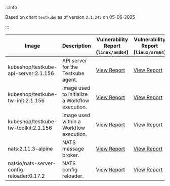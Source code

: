 :::info

Based on chart `testkube` as of version `2.1.245` on 05-06-2025

:::

| Image | Description | Vulnerability Report (`linux/amd64`) | Vulnerability Report (`linux/arm64`) | Docker Image |
|-------|-------------|----------------------------------------|----------------------------------------|--------------|
| kubeshop/testkube-api-server:2.1.156 | API server for the Testkube agent. | [View Report](./testkube-api-server-2.1.156_linux_amd64.md) | [View Report](./testkube-api-server-2.1.156_linux_arm64.md) | [View Image](https://hub.docker.com/layers/kubeshop/testkube-api-server/2.1.156/images/sha256-5bf173c397b6563c08be3b7e3932c6c7ad77480eaea274e53fed1d594f4cd259?context=explore) |
| kubeshop/testkube-tw-init:2.1.156 | Image used to initialize a Workflow execution. | [View Report](./testkube-tw-init-2.1.156_linux_amd64.md) | [View Report](./testkube-tw-init-2.1.156_linux_arm64.md) | [View Image](https://hub.docker.com/layers/kubeshop/testkube-tw-init/2.1.156/images/sha256-40dda0735979f23eef1ce4ccfcba6284d5bb718ec763362881154c6d274f195d?context=explore) |
| kubeshop/testkube-tw-toolkit:2.1.156 | Image used within a Workflow execution. | [View Report](./testkube-tw-toolkit-2.1.156_linux_amd64.md) | [View Report](./testkube-tw-toolkit-2.1.156_linux_arm64.md) | [View Image](https://hub.docker.com/layers/kubeshop/testkube-tw-toolkit/2.1.156/images/sha256-8728eb002d0228acc00c0514b629faf07aa6daead3e1a4f657b3d1ffe78e6138?context=explore) |
| nats:2.11.3-alpine | NATS message broker. | [View Report](./nats-2.11.3-alpine_linux_amd64.md) | [View Report](./nats-2.11.3-alpine_linux_arm64.md) | [View Image](https://hub.docker.com/layers/library/nats/2.11.3-alpine/images/sha256-f6be324fcee27f2a91178d74f77bb4ba3e5a9d2e72ba7d6871f45d14aadca40a?context=explore) |
| natsio/nats-server-config-reloader:0.17.2 | NATS config reloader. | [View Report](./nats-server-config-reloader-0.17.2_linux_amd64.md) | [View Report](./nats-server-config-reloader-0.17.2_linux_arm64.md) | [View Image](https://hub.docker.com/layers/natsio/nats-server-config-reloader/0.17.2/images/sha256-65f3b70ec5a100743844cc8b73989f12ea9ba360fdd23069b20bdbd2654d9b94?context=explore) |

